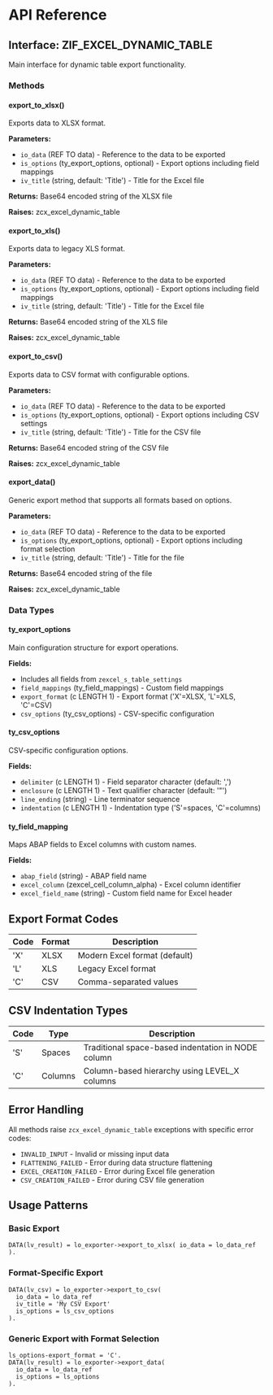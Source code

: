 # API Reference

## Interface: ZIF_EXCEL_DYNAMIC_TABLE

Main interface for dynamic table export functionality.

### Methods

#### export_to_xlsx()

Exports data to XLSX format.

**Parameters:**

- `io_data` (REF TO data) - Reference to the data to be exported
- `is_options` (ty_export_options, optional) - Export options including field mappings
- `iv_title` (string, default: 'Title') - Title for the Excel file

**Returns:** Base64 encoded string of the XLSX file

**Raises:** zcx_excel_dynamic_table

#### export_to_xls()

Exports data to legacy XLS format.

**Parameters:**

- `io_data` (REF TO data) - Reference to the data to be exported
- `is_options` (ty_export_options, optional) - Export options including field mappings
- `iv_title` (string, default: 'Title') - Title for the Excel file

**Returns:** Base64 encoded string of the XLS file

**Raises:** zcx_excel_dynamic_table

#### export_to_csv()

Exports data to CSV format with configurable options.

**Parameters:**

- `io_data` (REF TO data) - Reference to the data to be exported
- `is_options` (ty_export_options, optional) - Export options including CSV settings
- `iv_title` (string, default: 'Title') - Title for the CSV file

**Returns:** Base64 encoded string of the CSV file

**Raises:** zcx_excel_dynamic_table

#### export_data()

Generic export method that supports all formats based on options.

**Parameters:**

- `io_data` (REF TO data) - Reference to the data to be exported
- `is_options` (ty_export_options, optional) - Export options including format selection
- `iv_title` (string, default: 'Title') - Title for the file

**Returns:** Base64 encoded string of the file

**Raises:** zcx_excel_dynamic_table

### Data Types

#### ty_export_options

Main configuration structure for export operations.

**Fields:**

- Includes all fields from `zexcel_s_table_settings`
- `field_mappings` (ty_field_mappings) - Custom field mappings
- `export_format` (c LENGTH 1) - Export format ('X'=XLSX, 'L'=XLS, 'C'=CSV)
- `csv_options` (ty_csv_options) - CSV-specific configuration

#### ty_csv_options

CSV-specific configuration options.

**Fields:**

- `delimiter` (c LENGTH 1) - Field separator character (default: ',')
- `enclosure` (c LENGTH 1) - Text qualifier character (default: '"')
- `line_ending` (string) - Line terminator sequence
- `indentation` (c LENGTH 1) - Indentation type ('S'=spaces, 'C'=columns)

#### ty_field_mapping

Maps ABAP fields to Excel columns with custom names.

**Fields:**

- `abap_field` (string) - ABAP field name
- `excel_column` (zexcel_cell_column_alpha) - Excel column identifier
- `excel_field_name` (string) - Custom field name for Excel header

## Export Format Codes

| Code | Format | Description |
|------|--------|-------------|
| 'X' | XLSX | Modern Excel format (default) |
| 'L' | XLS | Legacy Excel format |
| 'C' | CSV | Comma-separated values |

## CSV Indentation Types

| Code | Type | Description |
|------|------|-------------|
| 'S' | Spaces | Traditional space-based indentation in NODE column |
| 'C' | Columns | Column-based hierarchy using LEVEL_X columns |

## Error Handling

All methods raise `zcx_excel_dynamic_table` exceptions with specific error codes:

- `INVALID_INPUT` - Invalid or missing input data
- `FLATTENING_FAILED` - Error during data structure flattening
- `EXCEL_CREATION_FAILED` - Error during Excel file generation
- `CSV_CREATION_FAILED` - Error during CSV file generation

## Usage Patterns

### Basic Export

```abap
DATA(lv_result) = lo_exporter->export_to_xlsx( io_data = lo_data_ref ).
```

### Format-Specific Export

```abap
DATA(lv_csv) = lo_exporter->export_to_csv( 
  io_data = lo_data_ref
  iv_title = 'My CSV Export'
  is_options = ls_csv_options
).
```

### Generic Export with Format Selection

```abap
ls_options-export_format = 'C'.
DATA(lv_result) = lo_exporter->export_data(
  io_data = lo_data_ref
  is_options = ls_options
).
```
